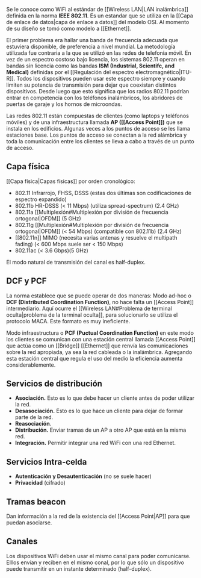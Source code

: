 Se le conoce como WiFi al estándar de [[Wireless LAN|LAN inalámbrica]] definida en la norma **IEEE 802.11**. Es un estandar que se utiliza en la [[Capa de enlace de datos|capa de enlace a datos]] del modelo OSI. Al momento de su diseño se tomó como modelo a [[Ethernet]].

El primer problema era hallar una banda de frecuencia adecuada que estuviera disponible, de preferencia a nivel mundial. La metodología utilizada fue contraria a la que se utilizó en las redes de telefonía móvil. En vez de un espectro costoso bajo licencia, los sistemas 802.11 operan en bandas sin licencia como las bandas **ISM (Industrial, Scientifc, and Medical)** definidas por el [[Regulación del espectro electromagnético|ITU-R]]. Todos los dispositivos pueden usar este espectro siempre y cuando limiten su potencia de transmisión para dejar que coexistan distintos dispositivos. Desde luego que esto significa que los radios 802.11 podrían entrar en competencia con los teléfonos inalámbricos, los abridores de puertas de garaje y los hornos de microondas.

Las redes 802.11 están compuestas de clientes (como laptops y teléfonos móviles) y de una infraestructura llamada **AP ([[Access Point]])** que se instala en los edificios. Algunas veces a los puntos de acceso se les llama estaciones base. Los puntos de acceso se conectan a la red alámbrica y toda la comunicación entre los clientes se lleva a cabo a través de un punto de acceso.


## Capa física
[[Capa física|Capas físicas]] por orden cronológico:
* 802.11 Infrarrojo, FHSS, DSSS (estas dos últimas son codificaciones de espectro expandido)
* 802.11b HR-DSSS (< 11 Mbps) (utiliza spread-spectrum) (2.4 GHz)
* 802.11a [[Multiplexión#Multiplexión por división de frecuencia ortogonal|OFDM]] (5 GHz)
* 802.11g [[Multiplexión#Multiplexión por división de frecuencia ortogonal|OFDM]] (< 54 Mbps) (compatible con 802.11b) (2.4 GHz)
* [[802.11n]] MIMO (necesita varias antenas y resuelve el multipath fading) (< 600 Mbps suele ser < 150 Mbps)
* 802.11ac (< 3.6 Gbps)(5 GHz)

El modo natural de transmisión del canal es half-duplex. 

## DCF y PCF
La norma establece que se puede operar de dos maneras:
Modo ad-hoc o **DCF (Distributed Coordination Function)**, no hace falta un [[Access Point]] intermediario. Aquí ocurre el [[Wireless LAN#Problema de terminal oculta|problema de la terminal oculta]], para solucionarlo se utiliza el protocolo MACA. Este formato es muy ineficiente.

Modo infraestructura o **PCF (Puctual Coordination Function)** en este modo los clientes se comunican con una estación central llamada [[Access Point]] que actúa como un [[Bridge]] [[Ethernet]] que renvía las comunicaciones sobre la red apropiada, ya sea la red cableada o la inalámbrica. Agregando esta estación central que regula el uso del medio la eficiencia aumenta considerablemente.

## Servicios de distribución
* **Asociación.** Esto es lo que debe hacer un cliente antes de poder utilizar la red.
* **Desasociación.** Esto es lo que hace un cliente para dejar de formar parte de la red.
* **Reasociación**.
* **Distribución.** Enviar tramas de un AP a otro AP que está en la misma red.
* **Integración.** Permitir integrar una red WiFi con una red Ethernet.

## Servicios Intra-celda
* **Autenticación y Desautenticación** (no se suele hacer)
* **Privacidad** (cifrado)

## Tramas beacon
Dan información a la red de la existencia del [[Access Point|AP]] para que puedan asociarse.

## Canales
Los dispositivos WiFi deben usar el mismo canal para poder comunicarse. Elllos envían y reciben en el mismo conal, por lo que sólo un dispositivo puede transmitir en un instante determinado (half-duplex).